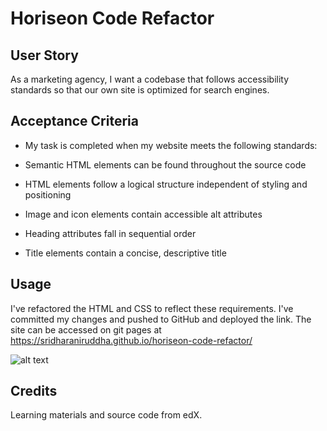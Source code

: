 # Horiseon Code Refactor

## User Story
As a marketing agency, I want a codebase that follows accessibility standards so that our own site is optimized for search engines.

## Acceptance Criteria
  - My task is completed when my website meets the following standards:

  - Semantic HTML elements can be found throughout the source code

  - HTML elements follow a logical structure independent of styling and positioning

  - Image and icon elements contain accessible alt attributes

  - Heading attributes fall in sequential order

  - Title elements contain a concise, descriptive title


## Usage

I've refactored the HTML and CSS to reflect these requirements. I've committed my changes and pushed to GitHub and deployed the link.
The site can be accessed on git pages at https://sridharaniruddha.github.io/horiseon-code-refactor/


![alt text](c1_1.png)


## Credits
Learning materials and source code from edX.


